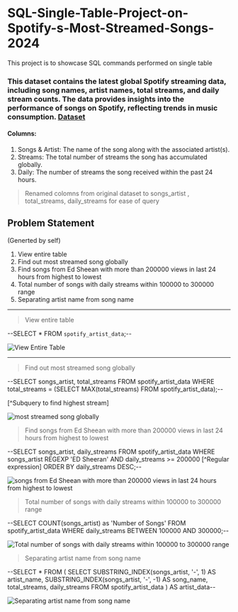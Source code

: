 # SQL-Single-Table-Project-on-Spotify-s-Most-Streamed-Songs-2024
This project is to showcase SQL commands performed on single table

### This dataset contains the latest global Spotify streaming data, including song names, artist names, total streams, and daily stream counts. The data provides insights into the performance of songs on Spotify, reflecting trends in music consumption. [Dataset](https://www.kaggle.com/datasets/asmonline/spotify-song-performance-dataset)

#### Columns:
1. Songs & Artist: The name of the song along with the associated artist(s).
2. Streams: The total number of streams the song has accumulated globally.
3. Daily: The number of streams the song received within the past 24 hours.



>Renamed colomns from original dataset to songs_artist , total_streams, daily_streams for ease of query



##  Problem Statement
(Generted by self)

1. View entire table
2. Find out most streamed song globally
3. Find songs from Ed Sheean with more than 200000 views in last 24 hours from highest to lowest
4. Total number of songs with daily streams within 100000 to 300000 range
5. Separating artist name from song name


----


>View entire table

--SELECT *
FROM `spotify_artist_data`;--

![View Entire Table](https://github.com/user-attachments/assets/e025d12b-40ff-4478-bf25-43b85f36301e)


----


>Find out most streamed song globally

--SELECT songs_artist, total_streams
FROM spotify_artist_data
WHERE total_streams = 
		(SELECT MAX(total_streams) FROM spotify_artist_data);--

[^Subquery to find highest stream]

![most streamed song globally](https://github.com/user-attachments/assets/b3438f6c-7c61-400f-a36d-1af08846c635)







>Find songs from Ed Sheean with more than 200000 views in last 24 hours from highest to lowest

--SELECT songs_artist, daily_streams
FROM spotify_artist_data
WHERE songs_artist REGEXP 'ED Sheeran' AND daily_streams >= 200000  [^Regular expression]
ORDER BY daily_streams DESC;--

![songs from Ed Sheean with more than 200000 views in last 24 hours from highest to lowest](https://github.com/user-attachments/assets/b2f9acc2-8483-4caa-a88a-b6454aaa9ac3)






>Total number of songs with daily streams within 100000 to 300000 range

--SELECT COUNT(songs_artist) as 'Number of Songs'
FROM spotify_artist_data
WHERE daily_streams BETWEEN 100000 AND 300000;--

![Total number of songs with daily streams within 100000 to 300000 range](https://github.com/user-attachments/assets/85c1b313-023c-44a3-b367-92faf0a9ee2e)







>Separating artist name from song name

--SELECT *
FROM (
    SELECT
        SUBSTRING_INDEX(songs_artist, '-', 1) AS artist_name,
        SUBSTRING_INDEX(songs_artist, '-', -1) AS song_name,
        total_streams,
        daily_streams
    FROM spotify_artist_data
) AS artist_data--

![Separating artist name from song name](https://github.com/user-attachments/assets/717d0ae8-be69-4f0b-8b23-c8c85e20fc8a)


